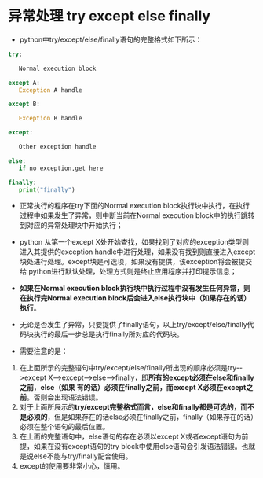 # 异常处理 try except else finally

- python中try/except/else/finally语句的完整格式如下所示：

```python
try:

   Normal execution block

except A:
   Exception A handle

except B:

   Exception B handle

except:

   Other exception handle

else:
   if no exception,get here

finally:
   print("finally")  
```

- 正常执行的程序在try下面的Normal execution block执行块中执行，在执行过程中如果发生了异常，则中断当前在Normal execution block中的执行跳转到对应的异常处理块中开始执行；

- python 从第一个except X处开始查找，如果找到了对应的exception类型则进入其提供的exception handle中进行处理，如果没有找到则直接进入except块处进行处理。except块是可选项，如果没有提供，该exception将会被提交给 python进行默认处理，处理方式则是终止应用程序并打印提示信息；

- **如果在Normal execution block执行块中执行过程中没有发生任何异常，则在执行完Normal execution block后会进入else执行块中（如果存在的话）执行**。

- 无论是否发生了异常，只要提供了finally语句，以上try/except/else/finally代码块执行的最后一步总是执行finally所对应的代码块。

  

- 需要注意的是：

1. 在上面所示的完整语句中try/except/else/finally所出现的顺序必须是try-->except X-->except-->else-->finally，即**所有的except必须在else和finally之前**，**else（如果 有的话）必须在finally之前，而except X必须在except之前**。否则会出现语法错误。
2. 对于上面所展示的**try/except完整格式而言，else和finally都是可选的，而不是必须的**，但是如果存在的话else必须在finally之前，finally（如果存在的话）必须在整个语句的最后位置。
3. 在上面的完整语句中，else语句的存在必须以except X或者except语句为前提，如果在没有except语句的try block中使用else语句会引发语法错误。也就是说else不能与try/finally配合使用。
4. except的使用要非常小心，慎用。